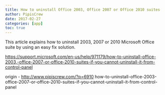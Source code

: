 ```yaml
---
title: How to uninstall Office 2003, Office 2007 or Office 2010 suites if you cannot uninstall it from Control Panel?
author: PipisCrew
date: 2017-02-27
categories: [app]
toc: true
---
```


This article explains how to uninstall 2003, 2007 or 2010 Microsoft Office suite by using an easy fix solution.

https://support.microsoft.com/en-us/help/971179/how-to-uninstall-office-2003,-office-2007-or-office-2010-suites-if-you-cannot-uninstall-it-from-control-panel

origin - http://www.pipiscrew.com/?p=6910 how-to-uninstall-office-2003-office-2007-or-office-2010-suites-if-you-cannot-uninstall-it-from-control-panel